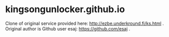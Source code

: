 # kingsongunlocker.github.io

Clone of original service provided here: http://ezbe.underkround.fi/ks.html .
Original author is Github user esaj: https://github.com/esaj .
